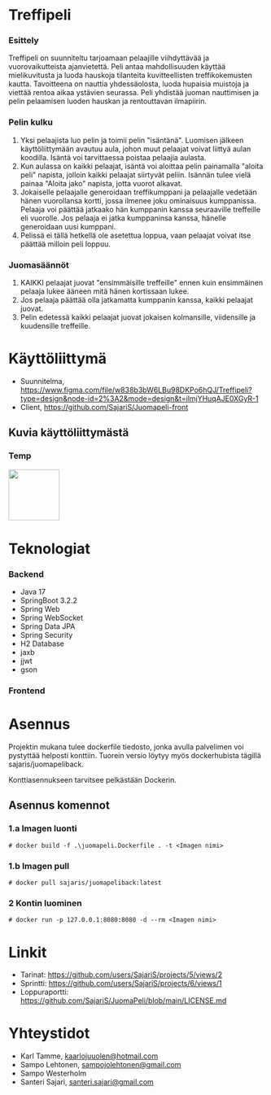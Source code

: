 # Treffipeli

### Esittely

Treffipeli on suunniteltu tarjoamaan pelaajille viihdyttävää ja vuorovaikutteista ajanvietettä. Peli antaa mahdollisuuden käyttää mielikuvitusta ja luoda hauskoja tilanteita kuvitteellisten treffikokemusten kautta. Tavoitteena on nauttia yhdessäolosta, luoda hupaisia muistoja ja viettää rentoa aikaa ystävien seurassa. Peli yhdistää juoman nauttimisen ja pelin pelaamisen luoden hauskan ja rentouttavan ilmapiirin.

### Pelin kulku
1. Yksi pelaajista luo pelin ja toimii pelin "isäntänä". Luomisen jälkeen käyttöliittymään avautuu aula, johon muut pelaajat voivat liittyä aulan koodilla. Isäntä voi tarvittaessa poistaa pelaajia aulasta.
2. Kun aulassa on kaikki pelaajat, isäntä voi aloittaa pelin painamalla "aloita peli" napista, jolloin kaikki pelaajat siirtyvät peliin. Isännän tulee vielä painaa "Aloita jako" napista, jotta vuorot alkavat.
3. Jokaiselle pelaajalle generoidaan treffikumppani ja pelaajalle vedetään hänen vuorollansa kortti, jossa ilmenee joku ominaisuus kumppanissa. Pelaaja voi päättää jatkaako hän kumppanin kanssa seuraaville treffeille eli vuorolle. Jos pelaaja ei jatka kumppaninsa kanssa, hänelle generoidaan uusi kumppani.
4. Pelissä ei tällä hetkellä ole asetettua loppua, vaan pelaajat voivat itse päättää milloin peli loppuu.

### Juomasäännöt
1. KAIKKI pelaajat juovat "ensimmäisille treffeille" ennen kuin ensimmäinen pelaaja lukee ääneen mitä hänen kortissaan lukee.
2. Jos pelaaja päättää olla jatkamatta kumppanin kanssa, kaikki pelaajat juovat.
3. Pelin edetessä kaikki pelaajat juovat jokaisen kolmansille, viidensille ja kuudensille treffeille.

# Käyttöliittymä
- Suunnitelma, https://www.figma.com/file/w838b3bW6LBu98DKPo6hQJ/Treffipeli?type=design&node-id=2%3A2&mode=design&t=ilmjYHuqAJE0XGyR-1
- Client, <a href="https://github.com/SajariS/Juomapeli-front">https://github.com/SajariS/Juomapeli-front</a>

## Kuvia käyttöliittymästä

### Temp
<img src="täytä" width="100" height="100"/>


# Teknologiat

### Backend
- Java 17
- SpringBoot 3.2.2
- Spring Web
- Spring WebSocket
- Spring Data JPA
- Spring Security
- H2 Database
- jaxb
- jjwt
- gson

### Frontend


# Asennus

Projektin mukana tulee dockerfile tiedosto, jonka avulla palvelimen voi pystyttää helposti konttiin. Tuorein versio löytyy myös dockerhubista tägillä sajaris/juomapeliback.

Konttiasennukseen tarvitsee pelkästään Dockerin.

## Asennus komennot

### 1.a Imagen luonti
```
# docker build -f .\juomapeli.Dockerfile . -t <Imagen nimi>
```

### 1.b Imagen pull
```
# docker pull sajaris/juomapeliback:latest
```

### 2 Kontin luominen
```
# docker run -p 127.0.0.1:8080:8080 -d --rm <Imagen nimi>
```

# Linkit
- Tarinat: https://github.com/users/SajariS/projects/5/views/2
- Sprintti: https://github.com/users/SajariS/projects/6/views/1
- Loppuraportti: https://github.com/SajariS/JuomaPeli/blob/main/LICENSE.md

# Yhteystidot

- Karl Tamme, kaarlojuuolen@hotmail.com
- Sampo Lehtonen, sampojolehtonen@gmail.com
- Sampo Westerholm
- Santeri Sajari, santeri.sajari@gmail.com
